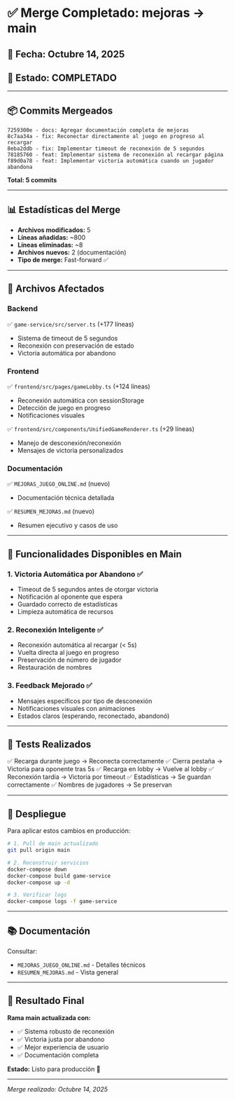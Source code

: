 # ✅ Merge Completado: mejoras → main

## 📅 Fecha: Octubre 14, 2025
## 🎯 Estado: **COMPLETADO**

---

## 📦 Commits Mergeados

```
7259300e - docs: Agregar documentación completa de mejoras
8c7aa34a - fix: Reconectar directamente al juego en progreso al recargar
8eba2ddb - fix: Implementar timeout de reconexión de 5 segundos
78185760 - feat: Implementar sistema de reconexión al recargar página
f89d0a78 - feat: Implementar victoria automática cuando un jugador abandona
```

**Total: 5 commits**

---

## 📊 Estadísticas del Merge

- **Archivos modificados:** 5
- **Líneas añadidas:** ~800
- **Líneas eliminadas:** ~8
- **Archivos nuevos:** 2 (documentación)
- **Tipo de merge:** Fast-forward ✅

---

## 📝 Archivos Afectados

### Backend
✅ `game-service/src/server.ts` (+177 líneas)
- Sistema de timeout de 5 segundos
- Reconexión con preservación de estado
- Victoria automática por abandono

### Frontend
✅ `frontend/src/pages/gameLobby.ts` (+124 líneas)
- Reconexión automática con sessionStorage
- Detección de juego en progreso
- Notificaciones visuales

✅ `frontend/src/components/UnifiedGameRenderer.ts` (+29 líneas)
- Manejo de desconexión/reconexión
- Mensajes de victoria personalizados

### Documentación
✅ `MEJORAS_JUEGO_ONLINE.md` (nuevo)
- Documentación técnica detallada

✅ `RESUMEN_MEJORAS.md` (nuevo)
- Resumen ejecutivo y casos de uso

---

## 🎯 Funcionalidades Disponibles en Main

### 1. Victoria Automática por Abandono ✅
- Timeout de 5 segundos antes de otorgar victoria
- Notificación al oponente que espera
- Guardado correcto de estadísticas
- Limpieza automática de recursos

### 2. Reconexión Inteligente ✅
- Reconexión automática al recargar (< 5s)
- Vuelta directa al juego en progreso
- Preservación de número de jugador
- Restauración de nombres

### 3. Feedback Mejorado ✅
- Mensajes específicos por tipo de desconexión
- Notificaciones visuales con animaciones
- Estados claros (esperando, reconectado, abandonó)

---

## 🧪 Tests Realizados

✅ Recarga durante juego → Reconecta correctamente
✅ Cierra pestaña → Victoria para oponente tras 5s
✅ Recarga en lobby → Vuelve al lobby
✅ Reconexión tardía → Victoria por timeout
✅ Estadísticas → Se guardan correctamente
✅ Nombres de jugadores → Se preservan

---

## 🚀 Despliegue

Para aplicar estos cambios en producción:

```bash
# 1. Pull de main actualizado
git pull origin main

# 2. Reconstruir servicios
docker-compose down
docker-compose build game-service
docker-compose up -d

# 3. Verificar logs
docker-compose logs -f game-service
```

---

## 📚 Documentación

Consultar:
- `MEJORAS_JUEGO_ONLINE.md` - Detalles técnicos
- `RESUMEN_MEJORAS.md` - Vista general

---

## 🎉 Resultado Final

**Rama main actualizada con:**
- ✅ Sistema robusto de reconexión
- ✅ Victoria justa por abandono
- ✅ Mejor experiencia de usuario
- ✅ Documentación completa

**Estado:** Listo para producción 🚀

---

_Merge realizado: Octubre 14, 2025_
